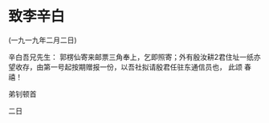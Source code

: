 # 致李辛白

(一九一九年二月二日)

辛白吾兄先生：
郭楞仙寄来邮票三角奉上，乞即照寄；外有殷汝耕2君住址一纸亦望收存，由第一号起按期赠报一份，以吾社拟请殷君任驻东通信员也，
此颂
春禧！

弟钊顿首

二日

